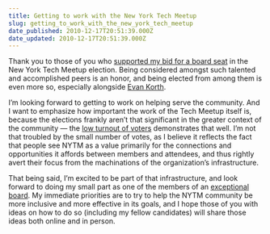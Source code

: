 ```yaml
---
title: Getting to work with the New York Tech Meetup
slug: getting_to_work_with_the_new_york_tech_meetup
date_published: 2010-12-17T20:51:39.000Z
date_updated: 2010-12-17T20:51:39.000Z
---
```


Thank you to those of you who [supported my bid for a board seat](http://dashes.com/anil/2010/12/im-running-for-the-new-york-tech-meetup-board.html) in the New York Tech Meetup election. Being considered amongst such talented and accomplished peers is an honor, and being elected from among them is even more so, especially alongside [Evan Korth](http://www.cs.nyu.edu/~korth/).

I’m looking forward to getting to work on helping serve the community. And I want to emphasize how important the work of the Tech Meetup itself is, because the elections frankly aren’t that significant in the greater context of the community — the [low turnout of voters](http://www.observer.com/2010/media/anil-dash-tk-win-new-york-tech-meetup-board-election) demonstrates that well. I’m not that troubled by the small number of votes, as I believe it reflects the fact that people see NYTM as a value primarily for the connections and opportunities it affords between members and attendees, and thus rightly avert their focus from the machinations of the organization’s infrastructure.

That being said, I’m excited to be part of that infrastructure, and look forward to doing my small part as one of the members of an [exceptional board](http://nytm.org/the-board/). My immediate priorities are to try to help the NYTM community be more inclusive and more effective in its goals, and I hope those of you with ideas on how to do so (including my fellow candidates) will share those ideas both online and in person.
